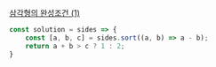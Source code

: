 [삼각형의 완성조건 (1)](https://school.programmers.co.kr/learn/courses/30/lessons/120889)

```js
const solution = sides => {
    const [a, b, c] = sides.sort((a, b) => a - b);
    return a + b > c ? 1 : 2;
}
```